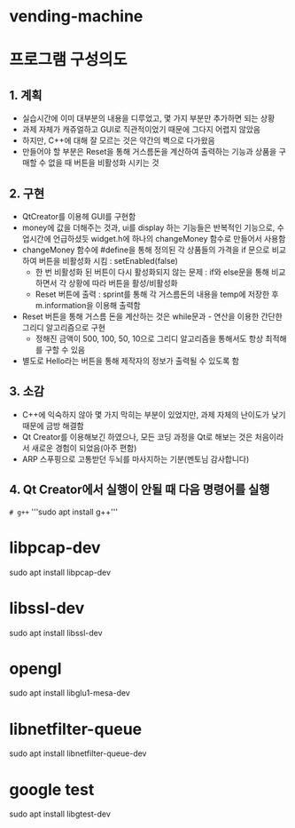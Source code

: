 # vending-machine

프로그램 구성의도
=====

## 1. 계획
  - 실습시간에 이미 대부분의 내용을 디루었고, 몇 가지 부분만 추가하면 되는 상황 
  - 과제 자체가 캐쥬얼하고 GUI로 직관적이었기 때문에 그다지 어렵지 않았음
  - 하지만, C++에 대해 잘 모르는 것은 약간의 벽으로 다가왔음
  - 만들어야 할 부분은 Reset을 통해 거스름돈을 계산하여 출력하는 기능과 상품을 구매할 수 없을 때 버튼을 비활성화 시키는 것
  
## 2. 구현
  - QtCreator를 이용헤 GUI를 구현함
  - money에 값을 더해주는 것과, ui를 display 하는 기능들은 반복적인 기능으로, 수업시간에 언급하셨듯 widget.h에 하나의 changeMoney 함수로 만들어서 사용함
  - changeMoney 함수에 #define을 통해 정의된 각 상품들의 가격을 if 문으로 비교하여 버튼을 비활성화 시킴 : setEnabled(false)
    - 한 번 비활성화 된 버튼이 다시 활성화되지 않는 문제 : if와 else문을 통해 비교하면서 각 상황에 따라 버튼을 활성/비활성화
    - Reset 버튼에 출력 : sprint를 통해 각 거스름돈의 내용을 temp에 저장한 후 m.information을 이용해 출력함
  - Reset 버튼을 통해 거스름 돈을 계산하는 것은 while문과 - 연산을 이용한 간단한 그리디 알고리즘으로 구현
    - 정해진 금액이 500, 100, 50, 10으로 그리디 알고리즘을 통해서도 항상 최적해를 구할 수 있음
  - 별도로 Hello라는 버튼을 통해 제작자의 정보가 출력될 수 있도록 함
  
## 3. 소감
  - C++에 익숙하지 않아 몇 가지 막히는 부분이 있었지만, 과제 자체의 난이도가 낮기 때문에 금방 해결함
  - Qt Creator를 이용해보긴 하였으나, 모든 코딩 과정을 Qt로 해보는 것은 처음이라서 새로운 경험이 되었음(아주 편함)
  - ARP 스푸핑으로 고통받던 두뇌를 마사지하는 기분(멘토님 감사합니다)

## 4. Qt Creator에서 실행이 안될 때 다음 명령어를 실행
`# g++`
'''sudo apt install g++'''

# libpcap-dev
sudo apt install libpcap-dev

# libssl-dev
sudo apt install libssl-dev

# opengl
sudo apt install libglu1-mesa-dev

# libnetfilter-queue
sudo apt install libnetfilter-queue-dev

# google test
sudo apt install libgtest-dev
